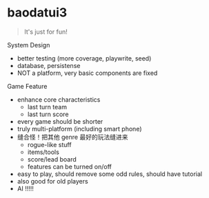 # baodatui3

> It's just for fun!

System Design
- better testing (more coverage, playwrite, seed)
- database, persistense
- NOT a platform, very basic components are fixed

Game Feature
- enhance core characteristics
    - last turn team
    - last turn score
- every game should be shorter
- truly multi-platform (including smart phone)
- 缝合怪！把其他 genre 最好的玩法缝进来
    - rogue-like stuff
    - items/tools
    - score/lead board
    - features can be turned on/off
- easy to play, should remove some odd rules, should have tutorial
- also good for old players
- AI !!!!!